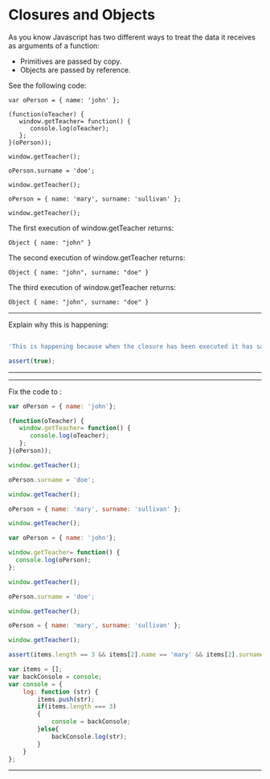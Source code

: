# Closures and Objects

As you know Javascript has two different ways to treat the data it receives as arguments of a function:

* Primitives are passed by copy.
* Objects are passed by reference.

See the following code:

```
var oPerson = { name: 'john' };

(function(oTeacher) {
   window.getTeacher= function() {
      console.log(oTeacher);
   };
}(oPerson));

window.getTeacher();

oPerson.surname = 'doe';

window.getTeacher();

oPerson = { name: 'mary', surname: 'sullivan' };

window.getTeacher();
```

The first execution of window.getTeacher returns:
```
Object { name: "john" }
```
The second execution of window.getTeacher returns:
```
Object { name: "john", surname: "doe" }
```
The third execution of window.getTeacher returns:
```
Object { name: "john", surname: "doe" }
```

---

Explain why this is happening:

```js

```

```js
'This is happening because when the closure has been executed it has saved the reference in memory for oPerson as oTeacher and even when oPerson has changed the assigned value to a different object it continues being referenced inside the closure. It is important to check this problems because if you make the same with DOM elements and the element is removed from the DOM tree you will get memory leaks issues'
```

```js
assert(true);
```

---

---

Fix the code to :

```js
var oPerson = { name: 'john'};

(function(oTeacher) {
   window.getTeacher= function() {
      console.log(oTeacher);
   };
}(oPerson));

window.getTeacher();

oPerson.surname = 'doe';

window.getTeacher();

oPerson = { name: 'mary', surname: 'sullivan' };

window.getTeacher();
```

```js
var oPerson = { name: 'john'};

window.getTeacher= function() {
  console.log(oPerson);
};

window.getTeacher();

oPerson.surname = 'doe';

window.getTeacher();

oPerson = { name: 'mary', surname: 'sullivan' };

window.getTeacher();
```

```js
assert(items.length == 3 && items[2].name == 'mary' && items[2].surname == 'sullivan');
```

```js
var items = [];
var backConsole = console;
var console = {
    log: function (str) {
        items.push(str);
        if(items.length === 3)
        {
            console = backConsole;
        }else{
            backConsole.log(str);
        }
    }
};
```
---
